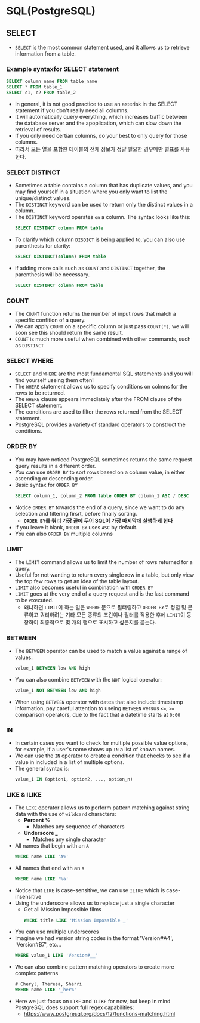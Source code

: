 # SQL(PostgreSQL)

## SELECT

- `SELECT` is the most common statement used, and it allows us to retrieve information from a table.

### Example syntaxfor SELECT statement

```sql
SELECT column_name FROM table_name
SELECT * FROM table_1
SELECT c1, c2 FROM table_2
```

- In general, it is not good practice to use an asterisk in the SELECT statement if you don't really need all columns.
- It will automatically query everything, which increases traffic between the database server and the apoplication, which can slow down the retrieval of results.
- If you only need certian columns, do your best to only query for those columns.
- 따라서 모든 열을 포함한 테이블의 전체 정보가 정말 필요한 경우메만 별표를 사용한다.

### SELECT DISTINCT

- Sometimes a table contains a column that has duplicate values, and you may find yourself in a situation where you only want to list the unique/distinct values.
- The `DISTINCT` keyword can be used to return only the distinct values in a column.
- The `DISTINCT` keyword operates `on` a column. The syntax looks like this:
  ```sql
  SELECT DISTINCT column FROM table
  ```
- To clarify which column `DISDICT` is being applied to, you can also use parenthesis for clarity:
  ```sql
  SELECT DISTINCT(column) FROM table
  ```
- if adding more calls such as `COUNT` and `DISTINCT` together, the parenthesis will be necessary.
  ```sql
  SELECT DISTINCT column FROM table
  ```

### COUNT

- The `COUNT` function returns the number of input rows that match a specific confition of a query.
- We can apply `COUNT` on a specific column or just pass `COUNT(*)`, we will soon see this should return the same result.
- `COUNT` is much more useful when combined with other commands, such as `DISTINCT`

### SELECT WHERE

- `SELECT` and `WHERE` are the most fundamental SQL statements and you will find yourself useing them often!
- The `WHERE` statement allows us to specify conditions on colmns for the rows to be returned.
- The `WHERE` clause appears immediately after the FROM clause of the SELECT statement.
- The conditions are used to filter the rows returned from the SELECT statement.
- PostgreSQL provides a variety of standard operators to construct the conditions.

### ORDER BY

- You may have noticed PostgreSQL sometimes returns the same request query results in a different order.
- You can use `ORDER BY` to sort rows based on a column value, in either ascending or descending order.
- Basic syntax for `ORDER BY`
  ```sql
  SELECT column_1, column_2 FROM table ORDER BY column_1 ASC / DESC
  ```
- Notice `ORDER BY` towards the end of a query, since we want to do any selection and filtering firsrt, before finally sorting.
  - **`ORDER BY`를 쿼리 가장 끝에 두어 SQL이 가장 마지막에 실행하게 한다**
- If you leave it blank, `ORDER BY` uses `ASC` by default.
- You can also `ORDER BY` multiple columns

### LIMIT

- The `LIMIT` command allows us to limit the number of rows returned for a query.
- Useful for not wanting to return every single row in a table, but only view the top few rows to get an idea of the table layout.
- `LIMIT` also becomes useful in combination with `ORDER BY`
- `LIMIT` goes at the very end of a query request and is the last command to be executed.
  - 왜냐하면 `LIMIT`이 하는 일은 `WHERE` 문으로 필터링하고 `ORDER BY`로 정렬 및 분류하고 쿼리하려는 기타 모든 종류의 조건이나 필터를 적용한 후에 `LIMIT`이 등장하여 최종적으로 몇 개의 행으로 표시하고 싶은지를 묻는다.

### BETWEEN

- The `BETWEEN` operator can be used to match a value against a range of values:
  ```sql
  value_1 BETWEEN low AND high
  ```
- You can also combine `BETWEEN` with the `NOT` logical operator:
  ```sql
  value_1 NOT BETWEEN low AND high
  ```
- When using `BETWEEN` operator with dates that also include timestamp information, pay careful attention to useing `BETWEEN` versus `<=`, `>=` comparison operators, due to the fact that a datetime starts at `0:00`

### IN

- In certain cases you want to check for multiple possible value options, for example, if a user's name shows up `IN` a list of known names.
- We can use the `IN` operator to create a condition that checks to see if a value in included in a list of multiple options.
- The general syntax is:
  ```sql
  value_1 IN (option1, option2, ..., option_n)
  ```

### LIKE & ILIKE

- The `LIKE` operator allows us to perform pattern matching against string data with the use of `wildcard` characters:
  - **Percent %**
    - Matches any sequence of characters
  - **Underscore _**
    - Matches any single character
- All names that begin with an `A`
  ```sql
  WHERE name LIKE 'A%'
  ```
- All names that end with an `a`
  ```sql
  WHERE name LIKE '%a'
  ```
- Notice that `LIKE` is case-sensitive, we can use `ILIKE` which is case-insensitive
- Using the underscore allows us to replace just a single character
  - Get all Mission Impossible films
    ```sql
    WHERE title LIKE 'Mission Impossible _'
    ```
- You can use multiple underscores
- Imagine we had version string codes in the format 'Version#A4', 'Version#B7', etc...
  ```sql
  WHERE value_1 LIKE 'Version#__'
  ```
- We can also combine pattern matching operators to create more complex patterns
  ```sql
  # Cheryl, Theresa, Sherri
  WHERE name LIKE '_her%'
  ```
- Here we just focus on `LIKE` and `ILIKE` for now, but keep in mind PostgreSQL does support full regex capabilities:
  - https://www.postgresql.org/docs/12/functions-matching.html
